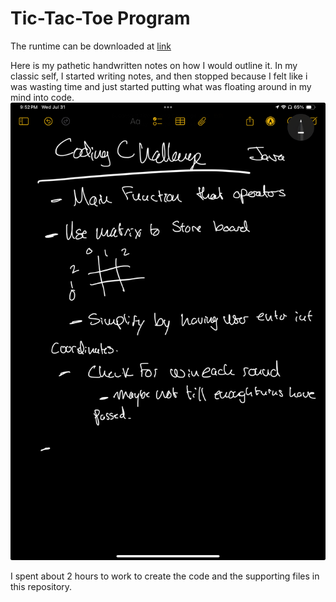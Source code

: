 # Tic-Tac-Toe Program

The runtime can be downloaded at [link](https://github.com/ecdye/CodingChallenge/actions/runs/10191883712/artifacts/1763077953)

Here is my pathetic handwritten notes on how I would outline it.
In my classic self, I started writing notes, and then stopped because I felt like i was wasting time and just started putting what was floating around in my mind into code.
![Notes](notes.jpeg "Notes")

I spent about 2 hours to work to create the code and the supporting files in this repository.
